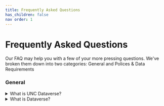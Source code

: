 ```yaml
---
title: Frequently Asked Questions
has_children: false
nav order: 1
---
```


<h1>Frequently Asked Questions</h1>

Our FAQ may help you with a few of your more pressing questions. We've broken them down into two categories: General and Polices & Data Requirements

<h3>General</h3>
<details>
  <summary>What is UNC Dataverse?</summary>
  The UNC Dataverse is the University of North Carolina's data repository. It is available to all UNC faculty, students, and staff, as well as to the general public for sharing and preserving research data and data related materials. The UNC Dataverse is managed and maintained by <a href="https://odum.unc.edu">The Odum Institute</a>. 
  Users are encouraged to explore the tool using our Demo UNC Dataverse (link to be included later), our tutorials, as well as this user guide. If you have further questions, please contact The Odum Institute Data Archive at (include email link). 
</details>

<details>
  <summary>What is Dataverse?</summary>
  Dataverse is an open source web-based platform for sharing, preserving, and finding research data. It was developed by IQSS at Harvard University and has been enhanced and adopted by many institutions across the world. For a brief overview of Dataverse's history and features, please view the video below, or visit the dataverse project (add link) 
</details>
